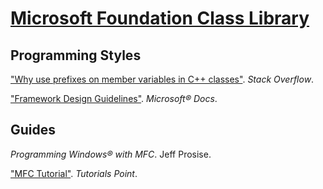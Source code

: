 # [Microsoft Foundation Class Library](https://docs.microsoft.com/cpp/mfc)

## Programming Styles

["Why use prefixes on member variables in C++ classes"](https://stackoverflow.com/questions/1228161). *Stack Overflow*.

["Framework Design Guidelines"](https://docs.microsoft.com/dotnet/standard/design-guidelines). *Microsoft® Docs*.

## Guides

*Programming Windows® with MFC*. Jeff Prosise.

["MFC Tutorial"](https://www.tutorialspoint.com/mfc/). *Tutorials Point*.
